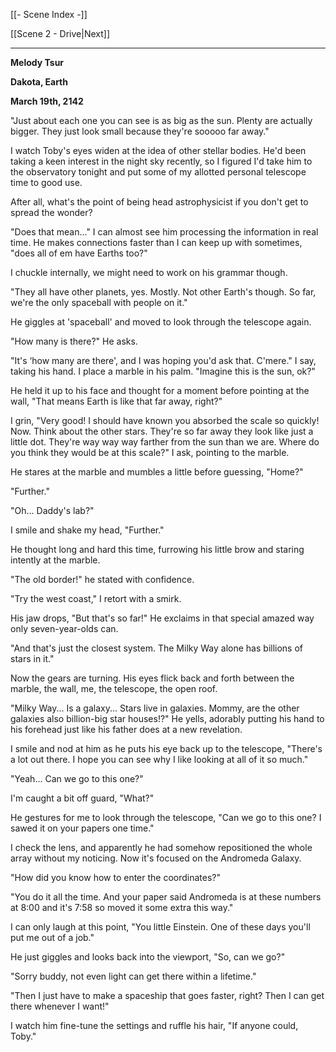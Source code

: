 [[- Scene Index -]]

[[Scene 2 - Drive|Next]]

---
**Melody Tsur**

**Dakota, Earth**

**March 19th, 2142**

"Just about each one you can see is as big as the sun. Plenty are actually bigger. They just look small because they're sooooo far away."

I watch Toby's eyes widen at the idea of other stellar bodies. He'd been taking a keen interest in the night sky recently, so I figured I'd take him to the observatory tonight and put some of my allotted personal telescope time to good use.

After all, what's the point of being head astrophysicist if you don't get to spread the wonder?

"Does that mean..." I can almost see him processing the information in real time. He makes connections faster than I can keep up with sometimes, "does all of em have Earths too?"

I chuckle internally, we might need to work on his grammar though.

"They all have other planets, yes. Mostly. Not other Earth's though. So far, we're the only spaceball with people on it."

He giggles at 'spaceball' and moved to look through the telescope again.

"How many is there?" He asks.

"It's ‘how many are there', and I was hoping you'd ask that. C'mere." I say, taking his hand. I place a marble in his palm. "Imagine this is the sun, ok?"

He held it up to his face and thought for a moment before pointing at the wall, "That means Earth is like that far away, right?"

I grin, "Very good! I should have known you absorbed the scale so quickly! Now. Think about the other stars. They're so far away they look like just a little dot. They're way way way farther from the sun than we are. Where do you think they would be at this scale?" I ask, pointing to the marble.

He stares at the marble and mumbles a little before guessing, "Home?"

"Further."

"Oh... Daddy's lab?"

I smile and shake my head, "Further."

He thought long and hard this time, furrowing his little brow and staring intently at the marble.

"The old border!" he stated with confidence.

"Try the west coast," I retort with a smirk.

His jaw drops, "But that's so far!" He exclaims in that special amazed way only seven-year-olds can.

"And that's just the closest system. The Milky Way alone has billions of stars in it."

Now the gears are turning. His eyes flick back and forth between the marble, the wall, me, the telescope, the open roof.

"Milky Way... Is a galaxy... Stars live in galaxies. Mommy, are the other galaxies also billion-big star houses!?" He yells, adorably putting his hand to his forehead just like his father does at a new revelation.

I smile and nod at him as he puts his eye back up to the telescope, "There's a lot out there. I hope you can see why I like looking at all of it so much."

"Yeah... Can we go to this one?"

I'm caught a bit off guard, "What?"

He gestures for me to look through the telescope, "Can we go to this one? I sawed it on your papers one time."

I check the lens, and apparently he had somehow repositioned the whole array without my noticing. Now it's focused on the Andromeda Galaxy.

"How did you know how to enter the coordinates?"

"You do it all the time. And your paper said Andromeda is at these numbers at 8:00 and it's 7:58 so moved it some extra this way."

I can only laugh at this point, "You little Einstein. One of these days you'll put me out of a job."

He just giggles and looks back into the viewport, "So, can we go?"

"Sorry buddy, not even light can get there within a lifetime."

"Then I just have to make a spaceship that goes faster, right? Then I can get there whenever I want!"

I watch him fine-tune the settings and ruffle his hair, "If anyone could, Toby."